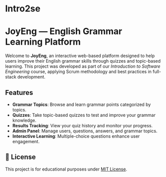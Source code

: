 # Intro2se
# JoyEng — English Grammar Learning Platform

Welcome to **JoyEng**, an interactive web-based platform designed to help users improve their English grammar skills through quizzes and topic-based learning. This project was developed as part of our *Introduction to Software Engineering* course, applying Scrum methodology and best practices in full-stack development.

## Features

- **Grammar Topics**: Browse and learn grammar points categorized by topics.
- **Quizzes**: Take topic-based quizzes to test and improve your grammar knowledge.
- **Results Tracking**: View your quiz history and monitor your progress.
- **Admin Panel**: Manage users, questions, answers, and grammar topics.
- **Interactive Learning**: Multiple-choice questions enhance user engagement.

## 📜 License

This project is for educational purposes under [MIT License](LICENSE).
